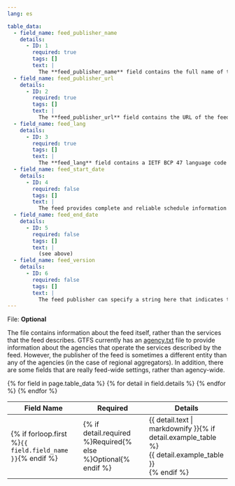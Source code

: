 ```yaml
---
lang: es

table_data:
  - field_name: feed_publisher_name
    details:
      - ID: 1
        required: true
        tags: []
        text: |
          The **feed_publisher_name** field contains the full name of the organization that publishes the feed. (This may be the same as one of the **agency_name** values in [agency.txt](#agency).) GTFS-consuming applications can display this name when giving attribution for a particular feed's data.
  - field_name: feed_publisher_url
    details:
      - ID: 2
        required: true
        tags: []
        text: |
          The **feed_publisher_url** field contains the URL of the feed publishing organization's website. (This may be the same as one of the **agency_url** values in [agency.txt](#agency).) The value must be a fully qualified URL that includes **http**:// or **https**://, and any special characters in the URL must be correctly escaped. See http://www.w3.org/Addressing/URL/4_URI_Recommentations.html for a description of how to create fully qualified URL values.
  - field_name: feed_lang
    details:
      - ID: 3
        required: true
        tags: []
        text: |
          The **feed_lang** field contains a IETF BCP 47 language code specifying the default language used for the text in this feed. This setting helps GTFS consumers choose capitalization rules and other language-specific settings for the feed. For an introduction to IETF BCP 47, please refer to http://www.rfc-editor.org/rfc/bcp/bcp47.txt and http://www.w3.org/International/articles/language-tags/.
  - field_name: feed_start_date
    details:
      - ID: 4
        required: false
        tags: []
        text: |
          The feed provides complete and reliable schedule information for service in the period from the beginning of the **feed_start_date** day to the end of the **feed_end_date** day. Both days are given as dates in YYYYMMDD format as for [calendar.txt](#calendar), or left empty if unavailable. The **feed_end_date** date must not precede the **feed_start_date** date if both are given. Feed providers are encouraged to give schedule data outside this period to advise of likely future service, but feed consumers should treat it mindful of its non-authoritative status. If **feed_start_date** or **feed_end_date** extend beyond the active calendar dates defined in [calendar.txt](#calendar) and [calendar_dates.txt](#calendar_dates), the feed is making an explicit assertion that there is no service for dates within the **feed_start_date** or **feed_end_date** range but not included in the active calendar dates.
  - field_name: feed_end_date
    details:
      - ID: 5
        required: false
        tags: []
        text: |
          (see above)
  - field_name: feed_version
    details:
      - ID: 6
        required: false
        tags: []
        text: |
          The feed publisher can specify a string here that indicates the current version of their GTFS feed. GTFS-consuming applications can display this value to help feed publishers determine whether the latest version of their feed has been incorporated.
---
```

File: **Optional**

The file contains information about the feed itself, rather than the services that the feed describes. GTFS currently has an [agency.txt](#agency) file to provide information about the agencies that operate the services described by the feed. However, the publisher of the feed is sometimes a different entity than any of the agencies (in the case of regional aggregators). In addition, there are some fields that are really feed-wide settings, rather than agency-wide.

<div class="table-wrapper">
  <table class="recommendation">
    <thead>
      <tr>
        <th>Field Name</th>
        <th>Required</th>
        <th>Details</th>
      </tr>
    </thead>
    <tbody>
    {% for field in page.table_data %}
      {% for detail in field.details %}
      <tr id="{{ page.slug }}_{{ detail.ID }}" class="anchor-row{% if forloop.first %} field-row{% endif %}{% for tag in detail.tags %} {{ tag }}{% endfor %}">
        <td>{% if forloop.first %}<code>{{ field.field_name }}</code>{% endif %}</td>
        <td>{% if detail.required %}Required{% else %}Optional{% endif %}</td>
        <td>{{ detail.text | markdownify }}{% if detail.example_table %}<div class="table-wrapper">{{ detail.example_table }}</div>{% endif %}</td>
      </tr>
      {% endfor %}
    {% endfor %}
    </tbody>
  </table>
</div>
